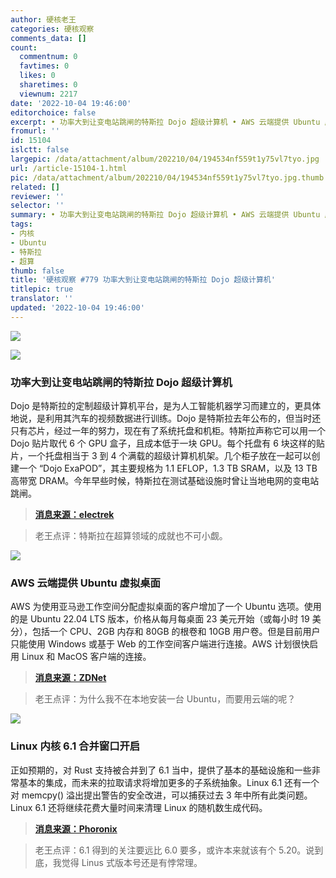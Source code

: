 ```yaml
---
author: 硬核老王
categories: 硬核观察
comments_data: []
count:
  commentnum: 0
  favtimes: 0
  likes: 0
  sharetimes: 0
  viewnum: 2217
date: '2022-10-04 19:46:00'
editorchoice: false
excerpt: • 功率大到让变电站跳闸的特斯拉 Dojo 超级计算机 • AWS 云端提供 Ubuntu 虚拟桌面 • Linux 内核 6.1 合并窗口开启
fromurl: ''
id: 15104
islctt: false
largepic: /data/attachment/album/202210/04/194534nf559t1y75vl7tyo.jpg
url: /article-15104-1.html
pic: /data/attachment/album/202210/04/194534nf559t1y75vl7tyo.jpg.thumb.jpg
related: []
reviewer: ''
selector: ''
summary: • 功率大到让变电站跳闸的特斯拉 Dojo 超级计算机 • AWS 云端提供 Ubuntu 虚拟桌面 • Linux 内核 6.1 合并窗口开启
tags:
- 内核
- Ubuntu
- 特斯拉
- 超算
thumb: false
title: '硬核观察 #779 功率大到让变电站跳闸的特斯拉 Dojo 超级计算机'
titlepic: true
translator: ''
updated: '2022-10-04 19:46:00'
---
```


![](/data/attachment/album/202210/04/194534nf559t1y75vl7tyo.jpg)


![](/data/attachment/album/202210/04/194542oynnykckjfncycyr.jpg)


### 功率大到让变电站跳闸的特斯拉 Dojo 超级计算机


Dojo 是特斯拉的定制超级计算机平台，是为人工智能机器学习而建立的，更具体地说，是利用其汽车的视频数据进行训练。Dojo 是特斯拉去年公布的，但当时还只有芯片，经过一年的努力，现在有了系统托盘和机柜。特斯拉声称它可以用一个 Dojo 贴片取代 6 个 GPU 盒子，且成本低于一块 GPU。每个托盘有 6 块这样的贴片，一个托盘相当于 3 到 4 个满载的超级计算机机架。几个柜子放在一起可以创建一个 “Dojo ExaPOD”，其主要规格为 1.1 EFLOP，1.3 TB SRAM，以及 13 TB 高带宽 DRAM。今年早些时候，特斯拉在测试基础设施时曾让当地电网的变电站跳闸。



> 
> **[消息来源：electrek](https://electrek.co/2022/10/01/tesla-dojo-supercomputer-tripped-power-grid/)**
> 
> 
> 



> 
> 老王点评：特斯拉在超算领域的成就也不可小觑。
> 
> 
> 


![](/data/attachment/album/202210/04/194550k0z1irj2o0f1f64r.jpg)


### AWS 云端提供 Ubuntu 虚拟桌面


AWS 为使用亚马逊工作空间分配虚拟桌面的客户增加了一个 Ubuntu 选项。使用的是 Ubuntu 22.04 LTS 版本，价格从每月每桌面 23 美元开始（或每小时 19 美分），包括一个 CPU、2GB 内存和 80GB 的根卷和 10GB 用户卷。但是目前用户只能使用 Windows 或基于 Web 的工作空间客户端进行连接。AWS 计划很快启用 Linux 和 MacOS 客户端的连接。



> 
> **[消息来源：ZDNet](https://www.zdnet.com/article/linux-aws-now-offers-ubuntu-virtual-desktops-for-developers-and-engineers/)**
> 
> 
> 



> 
> 老王点评：为什么我不在本地安装一台 Ubuntu，而要用云端的呢？
> 
> 
> 


![](/data/attachment/album/202210/04/194605d62njlb7nlnxb57x.jpg)


### Linux 内核 6.1 合并窗口开启


正如预期的，对 Rust 支持被合并到了 6.1 当中，提供了基本的基础设施和一些非常基本的集成，而未来的拉取请求将增加更多的子系统抽象。Linux 6.1 还有一个对 memcpy() 溢出提出警告的安全改进，可以捕获过去 3 年中所有此类问题。Linux 6.1 还将继续花费大量时间来清理 Linux 的随机数生成代码。



> 
> **[消息来源：Phoronix](https://www.phoronix.com/news/Rust-Is-Merged-Linux-6.1)**
> 
> 
> 



> 
> 老王点评：6.1 得到的关注要远比 6.0 要多，或许本来就该有个 5.20。说到底，我觉得 Linus 式版本号还是有悖常理。
> 
> 
>